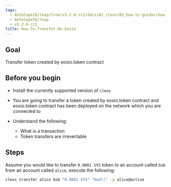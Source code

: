 ```yaml
---
tags:
  - AntelopeIO/leap/tree/v3.2.0-rc1/docs/02_cleos/02_how-to-guides/how-to-transfer-an-eosio.token-token.md
  - AntelopeIO/leap
  - v3.2.0-rc1
title: How-To-Transfer-An-Eosio
---
```

## Goal

Transfer token created by eosio.token contract

## Before you begin

* Install the currently supported version of `cleos`

* You are going to transfer a token created by eosio.token contract and eosio.token contract has been deployed on the network which you are connected to

* Understand the following:
  * What is a transaction
  * Token transfers are irrevertable 

## Steps

Assume you would like to transfer `0.0001 SYS` token to an account called `bob` from an account called `alice`, execute the following:

```sh
cleos transfer alice bob "0.0001 SYS" "Hodl!" -p alice@active
```

